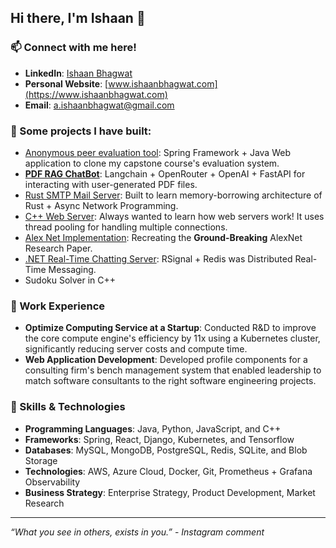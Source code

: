 ## Hi there, I'm Ishaan 👋

### 📫 Connect with me here!
- **LinkedIn**: [Ishaan Bhagwat](https://www.linkedin.com/in/ishaanbhagwat)
- **Personal Website**: [www.ishaanbhagwat.com](https://www.ishaanbhagwat.com)
- **Email**: a.ishaanbhagwat@gmail.com

### 🔧 Some projects I have built:
- [Anonymous peer evaluation tool](https://github.com/ishaanbhagwat/peer-eval-tool): Spring Framework + Java Web application to clone my capstone course's evaluation system.
- [**PDF RAG ChatBot**](https://github.com/ishaanbhagwat/fastAPI-rag-server): Langchain + OpenRouter + OpenAI + FastAPI for interacting with user-generated PDF files.
- [Rust SMTP Mail Server](https://github.com/ishaanbhagwat/rust-smtp-mail-server): Built to learn memory-borrowing architecture of Rust + Async Network Programming.
- [C++ Web Server](https://github.com/ishaanbhagwat/cpp-mt-http-server): Always wanted to learn how web servers work! It uses thread pooling for handling multiple connections.
- [Alex Net Implementation](https://github.com/ishaanbhagwat/alexnet-cnn-impl): Recreating the **Ground-Breaking** AlexNet Research Paper.
- [.NET Real-Time Chatting Server](https://github.com/ishaanbhagwat/real-time-chat-app): RSignal + Redis was Distributed Real-Time Messaging.
- Sudoku Solver in C++

### 🌟 Work Experience
- **Optimize Computing Service at a Startup**: Conducted R&D to improve the core compute engine's efficiency by 11x using a Kubernetes cluster, significantly reducing server costs and compute time.
- **Web Application Development**: Developed profile components for a consulting firm's bench management system that enabled leadership to match software consultants to the right software engineering projects.

### 🌱 Skills & Technologies
- **Programming Languages**: Java, Python, JavaScript, and C++
- **Frameworks**: Spring, React, Django, Kubernetes, and Tensorflow
- **Databases**: MySQL, MongoDB, PostgreSQL, Redis, SQLite, and Blob Storage
- **Technologies**: AWS, Azure Cloud, Docker, Git, Prometheus + Grafana Observability
- **Business Strategy**: Enterprise Strategy, Product Development, Market Research
---

_“What you see in others, exists in you.”_ - _Instagram comment_


